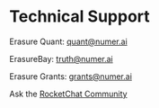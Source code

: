 # Technical Support

Erasure Quant: quant@numer.ai

ErasureBay: truth@numer.ai

Erasure Grants: grants@numer.ai

Ask the [RocketChat Community](https://community.numer.ai/channel/erasure)



